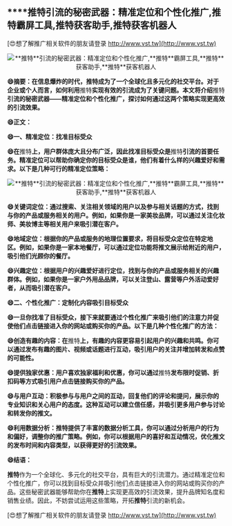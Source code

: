 ## ****推特**引流的秘密武器：精准定位和个性化推广,**推特**霸屏工具,**推特**获客助手,**推特**获客机器人**

[😍想了解推广相关软件的朋友请登录 http://www.vst.tw](http://www.vst.tw)

 <center><img src="https://vst.tw/MP4/tuiguang/png/4.png" alt="**推特**引流的秘密武器：精准定位和个性化推广,**推特**霸屏工具,**推特**获客助手,**推特**获客机器人"></center>

**😄摘要：在信息爆炸的时代，**推特**成为了一个全球化且多元化的社交平台。对于企业或个人而言，如何利用**推特**实现有效的引流成为了关键问题。本文将介绍**推特**引流的秘密武器——精准定位和个性化推广，探讨如何通过这两个策略实现更高效的引流效果。**

**😄正文：**

**😄一、精准定位：找准目标受众**

**😄在**推特**上，用户群体庞大且分布广泛，因此找准目标受众是**推特**引流的首要任务。精准定位可以帮助你确定你的目标受众是谁，他们有着什么样的兴趣爱好和需求。以下是几种可行的精准定位策略：**

 <center><img src="https://vst.tw/MP4/tuiguang/png/3.png" alt="**推特**引流的秘密武器：精准定位和个性化推广,**推特**霸屏工具,**推特**获客助手,**推特**获客机器人"></center>

**😄关键词定位：通过搜索、关注相关领域的用户以及参与相关话题的方式，找到与你的产品或服务相关的用户。例如，如果你是一家美妆品牌，可以通过关注化妆师、美妆博主等相关用户来吸引潜在客户。**

**😄地域定位：根据你的产品或服务的地理位置要求，将目标受众定位在特定地区。例如，如果你是一家本地餐厅，可以通过定位功能将推文展示给附近的用户，吸引他们光顾你的餐厅。**

**😄兴趣定位：根据用户的兴趣爱好进行定位，找到与你的产品或服务相关的兴趣群体。例如，如果你是一家户外用品品牌，可以关注登山、露营等户外活动爱好者，从而吸引潜在客户。**

**😄二、个性化推广：定制化内容吸引目标受众**

**😄一旦你找准了目标受众，接下来就要通过个性化推广来吸引他们的注意力并促使他们点击链接进入你的网站或购买你的产品。以下是几种个性化推广的方法：**

**😄创造有趣的内容：在**推特**上，有趣的内容更容易引起用户的兴趣和共鸣。你可以通过发布有趣的图片、视频或话题进行互动，吸引用户的关注并增加转发和点赞的可能性。**

**😄提供独家优惠：用户喜欢独家福利和优惠，你可以通过**推特**发布限时促销、折扣码等方式吸引用户点击链接购买你的产品。**

**😄与用户互动：积极参与与用户之间的互动，回复他们的评论和提问，展示你的专业知识和关心用户的态度。这种互动可以建立信任感，并吸引更多用户参与讨论和转发你的推文。**

**😄利用数据分析：**推特**提供了丰富的数据分析工具，你可以通过分析用户的行为和偏好，调整你的推广策略。例如，你可以根据用户的喜好和互动情况，优化推文的发布时间和内容类型，以获得更好的引流效果。**

**😄结语：**

**推特**作为一个全球化、多元化的社交平台，具有巨大的引流潜力。通过精准定位和个性化推广，你可以找到目标受众并吸引他们点击链接进入你的网站或购买你的产品。这些秘密武器能够帮助你在**推特**上实现更高效的引流效果，提升品牌知名度和销售业绩。因此，不妨尝试运用这些策略，开拓**推特**引流的新机会。

[😍想了解推广相关软件的朋友请登录 http://www.vst.tw](http://www.vst.tw)



